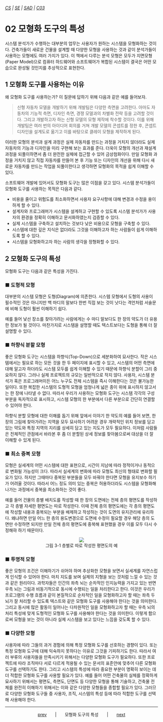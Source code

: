 ###### [*CS*](../../README.md) | [*SE*](../README.md) | [*SAD*](README.md) | [*C03*](C03-00.md)

# 02 모형화 도구의 특성

시스템 분석가가 수행하는 대부분의 업무는 사용자가 원하는 시스템을 모형화하는 것이다. 건축가들이 새로운 건물을 설계할 때 다양한 모형을 사용하는 것과 같이 분석가들이 사용하는 모형에도 여러 가지가 있다. 이 책에서 다루는 분석 모형은 모두가 지면모형(Paper Model)으로 컴퓨터 하드웨어와 소프트웨어가 복합된 시스템이 결국은 어떤 모습으로 완성될 것인지를 추상적으로 표현한다.

## 1 모형화 도구를 사용하는 이유

왜 모형화 도구를 사용하는가? 이 질문에 답하기 위해 다음과 같은 예를 들어보자.

> 신형 자동차 모델을 개발하기 위해 개발팀은 다양한 측면을 고려한다. 아마도 자동차의 기능적 측면, 디자인 측면, 경쟁 모델과의 차별화 전략 등을 고려할 것이다. 그리고 개발하고자 하는 신형 모델의 모형 제작에 착수할 것이다. 이를 위해 개발팀은 여러 번의 아이디어 회의를 거쳐 개발 모델의 콘셉트를 정한 후, 콘셉트 디자인을 설계도로 옮기고 이를 바탕으로 클레이 모형을 제작하게 된다.

이러한 모형의 분석과 설계 과정은 실제 자동차를 만드는 과정을 거치지 않더라도 실제 자동차의 기능과 디자인을 미리 구현해 보는 효과를 준다. 더욱이 모형의 개선과 재설계 과정을 되풀이하면서 좀 더 완전한 실체에 접근할 수 있어 금상첨화이다. 만일 모형화 과정을 거치지 않고 직접 자동차를 만들어 본 후 기능 또는 디자인의 개선을 위해 다시 새로운 자동차를 만드는 작업을 되풀이한다고 생각하면 모형화의 목적을 쉽게 이해할 수 있다.

소프트웨어 개발에 있어서도 모형화 도구는 많은 이점을 갖고 있다. 시스템 분석가들이 모형화 도구를 사용하는 목적은 다음과 같다.

* 비용을 줄이고 위험도를 최소화하면서 사용자 요구사항에 대해 변경과 수정을 용이하게 할 수 있다.
* 설계자와 프로그래머가 시스템을 설계하고 구현할 수 있도록 시스템 분석가가 사용자의 환경을 정확히 이해하고 문서화하였는지 검증할 수 있다.
* 실제 시스템을 구축하고 설치하는 것보다 낮은 비용으로 모형을 구축할 수 있다.
* 시스템에 대한 깊은 지식은 없더라도 그것을 이해하고자 하는 사람들이 쉽게 이해하도록 할 수 있다.
* 시스템을 모형화하고자 하는 사람의 생각을 정형화할 수 있다.

## 2 모형화 도구의 특성

모형화 도구는 다음과 같은 특성을 가진다.

### ■ 도형적 모형

대부분의 시스템 모형은 도형(Diagram)에 의존한다. 시스템 모형에서 도형의 사용이 필수적인 것은 아니지만 백 마디의 말보다 한번 직접 보는 것이 낫다는 격언처럼 서술문에 비해 도형이 훨씬 이해하기 쉽다.

예를 들어 낯선 장소를 찾아가려는 사람에게는 수 마디 말보다도 한 장의 약도가 더 유용한 정보가 될 것이다. 마찬가지로 시스템을 설명할 때도 텍스트보다는 도형을 통해 더 잘 설명할 수 있다.

### ■ 하향식 분할 모형

좋은 모형화 도구는 시스템을 하향식(Top-Down)으로 세분화하여 묘사한다. 작은 시스템에서는 필요로 하는 모든 것을 한 두 페이지에 표시할 수 있고, 시스템의 어떤 측면에 대해 알고자 하더라도 시스템 모두를 쉽게 이해할 수 있기 때문에 하향식 분할이 그리 중요하지 않다. 그러나 실제 프로젝트의 규모는 일반적으로 작지 않다. 사용자, 시스템 분석가 혹은 프로그래머이든 어느 누구도 전체 시스템을 즉시 이해한다는 것은 불가능한 일이다. 또한 복잡한 시스템의 도형적 모형을 엄청나게 넓은 종이 위에 표시하지 않고서는 한 장에 나타낼 수 없다. 따라서 우리가 사용하는 모형화 도구는 시스템 각각의 구성부분을 독자적으로 표시하고, 시스템 모형의 한 부분에서 다른 부분으로 간단히 연결할 수 있어야 한다.

하향식 분할 모형에 대한 이해를 돕기 위해 앞에서 이야기 한 약도의 예를 들어 보면, 한 장의 그림에 찾아가려는 지역을 모두 묘사하기 어려운 경우 개략적인 위치 정보를 담고 있는 약도와 특정 지역의 지리를 상세히 담고 있는 지도가 모두 필요하다. 이처럼 사람들은 전체적인 관점에서 바라본 후 좀 더 분할된 상세 정보를 찾아봄으로써 대상을 더 잘 이해할 수 있게 된다.

### ■ 최소 중복 모형

모형은 실세계의 어떤 시스템에 대한 표현으로, 시간이 지남에 따라 정적이거나 동적으로 변화될 가능성이 크다. 따라서 실세계의 변화에 따라 모형도 최신의 형태로 변화할 필요가 있다. 하지만 그때마다 중복된 부분들을 모두 바꿔야 한다면 모형을 유지보수 하기가 어려울 것이다. 따라서 어느 정도 의미 있는 중복은 허용하더라도 시스템을 모형화해 나가는 과정에서 중복을 최소화하는 것이 좋다.

예를 들어 건물의 층별 배치도를 작성할 때 한 장의 도면에는 전체 층의 평면도를 작성하고 각 층별 자세한 평면도는 따로 작성한다. 이때 전체 층의 평면도에는 각 층의 평면도에 작성할 내용과 중복되는 부분을 배제하고 작성하는 것이 도면의 유지관리에 유리하다. 왜냐하면 만일 어느 한 층의 용도변경으로 도면에 수정이 필요할 경우 해당 층의 도면만 수정하면 되지만 만일 전체 층의 평면도에 중복해 표현했을 경우 이를 모두 다시 수정해햐 하기 때문이다.

<p align="center">
    <img src="https://user-images.githubusercontent.com/75299843/107904286-bbb25d80-6f8e-11eb-915b-c555c66c3720.jpg"><br/>
    그림 3-1 층별로 따로 작성한 평면도의 예
</p>

### ■ 투명적 모형

좋은 모형의 조건은 이해하기가 쉬어야 하며 추상화한 모형을 보면서 실세계를 자연스럽게 인식할 수 있어야 한다. 마치 지도를 보며 실제의 지형을 보는 것처럼 느낄 수 있는 것과 같은 원리이다. 과학자들은 인간의 좌측 뇌는 순차적인 인지능력을 가지고 있는 반면 우측 뇌는 그림과 비동기적으로 동시에 수행되는 일을 처리한다고 한다. 이것은 우리가 프로그램의 수행 흐름과 같이 본질적으로 순차적인 일을 모형화하고자 할 때는 좌측 두뇌가 잘 처리할 수 있도록 텍스트와 같은 모형화 도구를 사용해야 한다는 것을 의미한다. 그리고 동시에 많은 활동이 일어나는 다차원적인 일을 모형화하고자 할 때는 우측 뇌의 처리 특성에 맞게 도형적인 모형화 도구를 사용해야 한다는 것을 의미한다. 이렇게 함으로써 모형을 보는 것이 아니라 실제 시스템을 보고 있다는 느낌을 갖도록 할 수 있다.

### ■ 다양한 모형

사용자에 따라 그들의 과거 경험에 의해 특정 모형화 도구를 선호하는 경향이 있다. 또는 특정 모형화 도구에 대해 익숙하지 못하다는 이유로 그것을 기피하기도 한다. 따라서 여러 부류의 사용자들을 만족시키기 위해서는 다양한 모형화 도구가 필요하다. 또한 프로젝트에 따라 조직마다 서로 다르게 적용될 수 있는 문서의 표준안에 맞추어 다른 모형화 도구를 선택하기도 한다. 그리고 시스템의 특성에 따라 중요한 부분이 명확히 보이는 데 더 적합한 모형화 도구를 사용할 필요가 있다. 예를 들어 어떤 건축물의 실체를 정확하게 묘사하기 위해서는 평면도, 측면도, 단면도 등 다양한 모형을 통해 기술하고, 건축물 전체를 완전히 이해하기 위해서는 이와 같은 다양한 모형들을 종합할 필요가 있다. 그러므로 다양한 모형화 도구들 중 사용자, 조직, 시스템의 특성 등에 따라 적합한 도구를 선택해 사용해야 한다.

---

<p align="center">
    <a href="C03-01.md">prev</a>
    &nbsp; &nbsp; &nbsp; | &nbsp; &nbsp; &nbsp;
    모형화 도구의 특성
    &nbsp; &nbsp; &nbsp; | &nbsp; &nbsp; &nbsp;
    <a href="C03-03.md">next</a>
</p>
